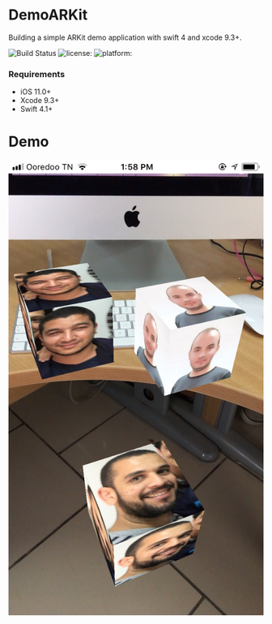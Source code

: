 # DemoARKit
Building a simple ARKit demo application with swift 4 and xcode 9.3+. 

![Build Status](https://travis-ci.org/OussamaRomdhane/easy-converter.svg?branch=master)
![license:](https://img.shields.io/github/license/mashape/apistatus.svg)
![platform:](https://img.shields.io/readthedocs/pip/stable.svg)

### Requirements
- iOS 11.0+ 
- Xcode 9.3+
- Swift 4.1+

# Demo
![Photo Demo](https://github.com/TrabelsiAchraf/DemoARKit/blob/master/DemoARKit/Demo%20photo/demo.jpg)
